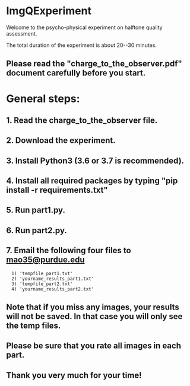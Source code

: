 # ImgQExperiment

Welcome to the psycho-physical experiment on halftone quality assessment. 

The total duration of the experiment is about 20--30 minutes. 

## **Please read the "charge_to_the_observer.pdf" document carefully before you start.**

# General steps:
## 1. Read the charge_to_the_observer file.
## 2. Download the experiment. 
## 3. Install Python3 (3.6 or 3.7 is recommended). 
## 4. Install all required packages by typing "pip install -r requirements.txt"
## 5. Run part1.py.
## 6. Run part2.py.
## 7. Email the following four files to mao35@purdue.edu
      1) 'tempfile_part1.txt'
      2) 'yourname_results_part1.txt'
      3) 'tempfile_part2.txt'
      4) 'yourname_results_part2.txt'

## Note that if you miss any images, your results will not be saved. In that case you will only see the temp files. 
## Please be sure that you rate all images in each part.

## Thank you very much for your time!



